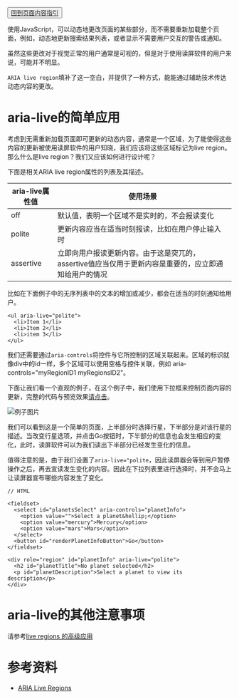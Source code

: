 <button>[回到页面内容指引](../content-creation.md)</button>

使用JavaScript，可以动态地更改页面的某些部分，而不需要重新加载整个页面，例如，动态地更新搜索结果列表，或者显示不需要用户交互的警告或通知。


虽然这些更改对于视觉正常的用户通常是可视的，但是对于使用读屏软件的用户来说，可能并不明显。

`ARIA live region`填补了这一空白，并提供了一种方式，能能通过辅助技术传达动态内容的更改。

# aria-live的简单应用

考虑到无需重新加载页面即可更新的动态内容，通常是一个区域，为了能使得这些内容的更新被使用读屏软件的用户知晓，我们应该将这些区域标记为live region。那么什么是live region？我们又应该如何进行设计呢？

下面是相关ARIA live region属性的列表及其描述。

aria-live属性值 | 使用场景
-------------- | ------
off | 默认值，表明一个区域不是实时的，不会报读变化
polite | 更新内容应当在适当时刻报读，比如在用户停止输入时
assertive | 立即向用户报读更新内容。由于这是突兀的， assertive值应当仅用于更新内容是重要的，应立即通知给用户的情况

比如在下面例子中的无序列表中的文本的增加或减少，都会在适当的时刻通知给用户。

```
<ul aria-live="polite">
  <li>Item 1</li>
  <li>Item 2</li>
  <li>item 3</li>
</ul>
```

我们还需要通过`aria-controls`将控件与它所控制的区域关联起来。区域的标识就像div中的id一样，多个区域可以使用空格与控件关联，例如 aria-controls="myRegionID1 myRegionsID2"。

下面让我们看一个直观的例子，在这个例子中，我们使用下拉框来控制页面内容的更新，完整的代码与预览效果[请点击](https://codepen.io/skysuka/pen/VRWgVy)。

<img src="https://mdn.mozillademos.org/files/15815/Web_Accessibility_ARIA_ARIA_Live_Regions.png" alt="例子图片">

我们可以看到这是一个简单的页面，上半部分时选择行星，下半部分是对该行星的描述。当改变行星选项，并点击Go按钮时，下半部分的信息也会发生相应的变化，此时，读屏软件可以为我们读出下半部分已经发生变化的信息。

值得注意的是，由于我们设置了`aria-live="polite`，因此读屏器会等到用户暂停操作之后，再去宣读发生变化的内容。因此在下拉列表里进行选择时，并不会马上让读屏器宣布哪些内容发生了变化。

```
// HTML

<fieldset>
  <select id="planetsSelect" aria-controls="planetInfo">
    <option value="">Select a planet&hellip;</option>
    <option value="mercury">Mercury</option>
    <option value="mars">Mars</option>
  </select>
  <button id="renderPlanetInfoButton">Go</button>
</fieldset>

<div role="region" id="planetInfo" aria-live="polite">
  <h2 id="planetTitle">No planet selected</h2>
  <p id="planetDescription">Select a planet to view its description</p>
</div>
```

# aria-live的其他注意事项

请参考[live regions 的高级应用](https://developer.mozilla.org/en-US/docs/Web/Accessibility/ARIA/ARIA_Live_Regions#Advanced_Live_Regions)

# 参考资料
- [ARIA Live Regions](https://developer.mozilla.org/en-US/docs/Web/Accessibility/ARIA/ARIA_Live_Regions)